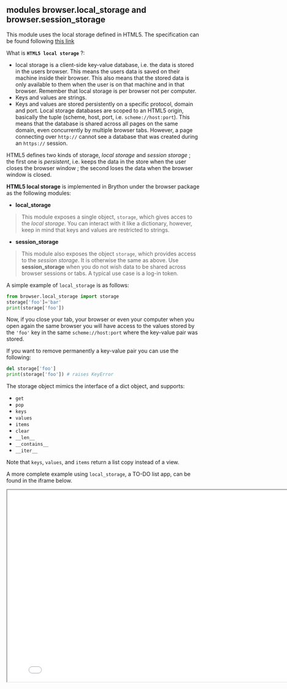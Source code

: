 modules **browser.local\_storage** and **browser.session\_storage**
-------------------------------------------------------------------

This module uses the local storage defined in HTML5. The specification can be 
found following [this link](http://dev.w3.org/html5/webstorage/#the-localstorage-attribute)

What is **`HTML5 local storage`** ?: 

- local storage is a client-side key-value database, i.e. the data is stored in 
the users browser. This means the users data is saved on their machine inside 
their browser. This also means that the stored data is only available to them 
when the user is on that machine and in that browser. Remember that 
local storage is per browser not per computer.
- Keys and values are strings.
- Keys and values are stored persistently on a specific protocol, domain and 
port. Local storage databases are scoped to an HTML5 origin, basically the 
tuple (scheme, host, port, i.e. `scheme://host:port`). This means that the 
database is shared across all pages on the same domain, even concurrently by 
multiple browser tabs. However, a page connecting over `http://` cannot see a 
database that was created during an `https://` session.

HTML5 defines two kinds of storage, _local storage_ and _session storage_ ; 
the first one is _persistent_, i.e. keeps the data in the store when the user 
closes the browser window ; the second loses the data when the browser window
is closed.

**HTML5 local storage** is implemented in Brython under the browser package as 
the following modules:

- **local_storage**
> This module exposes a single object, `storage`, which gives acces to the 
>  _local storage_. You can interact with it like a dictionary, however, 
>  keep in mind that keys and values are restricted to strings.
- **session_storage**
> This module also exposes the object `storage`, which provides access to 
>  the _session storage_. It is otherwise the same as above. Use 
>  **session_storage** when you do not wish data to be shared across browser 
>  sessions or tabs. A typical use case is a log-in token.

A simple example of `local_storage` is as follows:

```python
from browser.local_storage import storage
storage['foo']='bar'
print(storage['foo'])
```

Now, if you close your tab, your browser or even your computer when you open 
again the same browser you will have access to the values stored by the 
`'foo'` key in the same `scheme://host:port` where the key-value pair was 
stored.

If you want to remove permanently a key-value pair you can use the following:

```python
del storage['foo']
print(storage['foo']) # raises KeyError
```

The storage object mimics the interface of a dict object, and supports:

- `get`
- `pop`
- `keys`
- `values`
- `items`
- `clear`
- `__len__`
- `__contains__`
- `__iter__`

Note that `keys`, `values`, and `items` return a list copy instead of a view.

A more complete example using `local_storage`, a TO-DO list app, can be found 
in the iframe below.

<iframe src="./examples/local_storage/local-storage-example.html" width=800, height=500></iframe>
